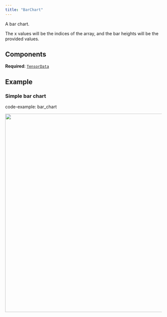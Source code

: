 ```yaml
---
title: "BarChart"
---
```


A bar chart.

The x values will be the indices of the array, and the bar heights will be the provided values.

## Components

**Required**: [`TensorData`](../components/tensor_data.md)

## Example

### Simple bar chart

code-example: bar_chart

<center>
<picture>
  <source media="(max-width: 480px)" srcset="https://static.rerun.io/Simple Bar Chart/40a1deb895d467514214516e54c809ce788d4f5a/480w.png">
  <source media="(max-width: 768px)" srcset="https://static.rerun.io/Simple Bar Chart/40a1deb895d467514214516e54c809ce788d4f5a/768w.png">
  <source media="(max-width: 1024px)" srcset="https://static.rerun.io/Simple Bar Chart/40a1deb895d467514214516e54c809ce788d4f5a/1024w.png">
  <source media="(max-width: 1200px)" srcset="https://static.rerun.io/Simple Bar Chart/40a1deb895d467514214516e54c809ce788d4f5a/1200w.png">
  <img src="https://static.rerun.io/Simple Bar Chart/40a1deb895d467514214516e54c809ce788d4f5a/full.png" width="640">
</picture>
</center>

